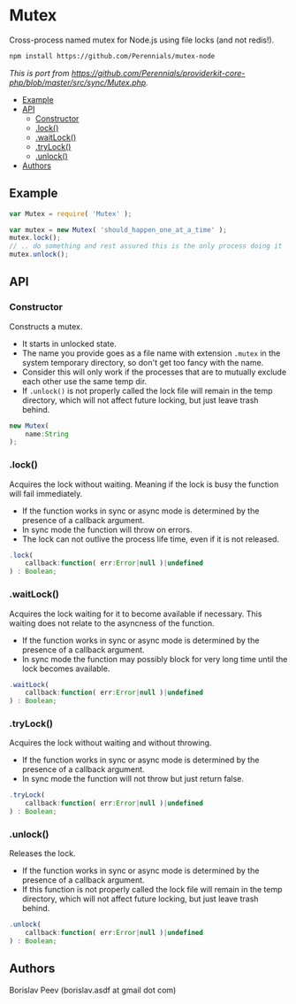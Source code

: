Mutex
=====
Cross-process named mutex for Node.js using file locks (and not redis!).

```sh
npm install https://github.com/Perennials/mutex-node
```

*This is port from <https://github.com/Perennials/providerkit-core-php/blob/master/src/sync/Mutex.php>.*

<!-- MarkdownTOC -->

- [Example](#example)
- [API](#api)
	- [Constructor](#constructor)
	- [.lock()](#lock)
	- [.waitLock()](#waitlock)
	- [.tryLock()](#trylock)
	- [.unlock()](#unlock)
- [Authors](#authors)

<!-- /MarkdownTOC -->


Example
-------

```js
var Mutex = require( 'Mutex' );

var mutex = new Mutex( 'should_happen_one_at_a_time' );
mutex.lock();
// .. do something and rest assured this is the only process doing it
mutex.unlock();
```

API
---

### Constructor
Constructs a mutex.
- It starts in unlocked state.
- The name you provide goes as a file name with extension `.mutex` in the
  system temporary directory, so don't get too fancy with the name.
- Consider this will only work if the processes that are to mutually exclude each other
  use the same temp dir.
- If `.unlock()` is not properly called the lock file will remain in the temp
  directory, which will not affect future locking, but just leave trash behind.

```js
new Mutex(
	name:String
);
```

### .lock()
Acquires the lock without waiting. Meaning if the lock is busy the function
will fail immediately.

- If the function works in sync or async mode is determined by the presence of
  a callback argument.
- In sync mode the function will throw on errors.
- The lock can not outlive the process life time, even if it is not released.

```js
.lock(
	callback:function( err:Error|null )|undefined
) : Boolean;
```

### .waitLock()
Acquires the lock waiting for it to become available if necessary. This
waiting does not relate to the asyncness of the function.

- If the function works in sync or async mode is determined by the presence of
  a callback argument.
- In sync mode the function may possibly block for very long time until the
  lock becomes available.


```js
.waitLock(
	callback:function( err:Error|null )|undefined
) : Boolean;
```

### .tryLock()
Acquires the lock without waiting and without throwing.

- If the function works in sync or async mode is determined by the presence of
  a callback argument.
- In sync mode the function will not throw but just return false.

```js
.tryLock(
	callback:function( err:Error|null )|undefined
) : Boolean;
```


### .unlock()
Releases the lock.

- If the function works in sync or async mode is determined by the presence of
  a callback argument.
- If this function is not properly called the lock file will remain in the temp
  directory, which will not affect future locking, but just leave trash behind.

```js
.unlock(
	callback:function( err:Error|null )|undefined
) : Boolean;
```

Authors
-------
Borislav Peev (borislav.asdf at gmail dot com)